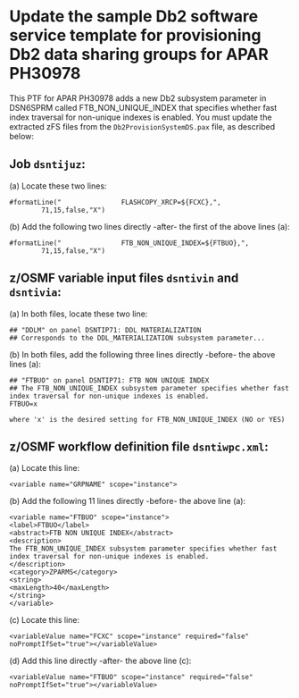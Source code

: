 # Update the sample Db2 software service template for provisioning Db2 data sharing groups for APAR PH30978

 This PTF for APAR PH30978 adds a new Db2 subsystem parameter in DSN6SPRM called  FTB_NON_UNIQUE_INDEX that specifies whether fast index traversal for non-unique indexes is enabled. You must update the extracted zFS files from the `Db2ProvisionSystemDS.pax` file, as described below:

## Job `dsntijuz`:

(a) Locate these two lines:

    #formatLine("               FLASHCOPY_XRCP=${FCXC},", 
            71,15,false,"X")                        

(b) Add the following two lines directly -after- the first of the above lines (a):

    #formatLine("               FTB_NON_UNIQUE_INDEX=${FTBUO},", 
            71,15,false,"X") 

## z/OSMF variable input files `dsntivin` and `dsntivia`: 

(a) In both files, locate these two line:

    ## "DDLM" on panel DSNTIP71: DDL MATERIALIZATION
    ## Corresponds to the DDL_MATERIALIZATION subsystem parameter...

(b) In both files, add the following three lines directly -before- the above lines (a):

    ## "FTBUO" on panel DSNTIP71: FTB NON UNIQUE INDEX
    ## The FTB_NON_UNIQUE_INDEX subsystem parameter specifies whether fast index traversal for non-unique indexes is enabled.
    FTBUO=x

    where 'x' is the desired setting for FTB_NON_UNIQUE_INDEX (NO or YES)

## z/OSMF workflow definition file `dsntiwpc.xml`:

(a) Locate this line:

    <variable name="GRPNAME" scope="instance">                             

(b) Add the following 11 lines directly -before- the above line (a):

    <variable name="FTBUO" scope="instance">
    <label>FTBUO</label>
    <abstract>FTB NON UNIQUE INDEX</abstract>
    <description>
    The FTB_NON_UNIQUE_INDEX subsystem parameter specifies whether fast index traversal for non-unique indexes is enabled.
    </description>
    <category>ZPARMS</category>
    <string>
    <maxLength>40</maxLength>
    </string>
    </variable>

(c) Locate this line:

    <variableValue name="FCXC" scope="instance" required="false" noPromptIfSet="true"></variableValue>

(d) Add this line directly -after- the above line (c):

    <variableValue name="FTBUO" scope="instance" required="false" noPromptIfSet="true"></variableValue>
